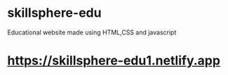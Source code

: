 # skillsphere-edu
Educational website made using HTML,CSS and javascript
# https://skillsphere-edu1.netlify.app
